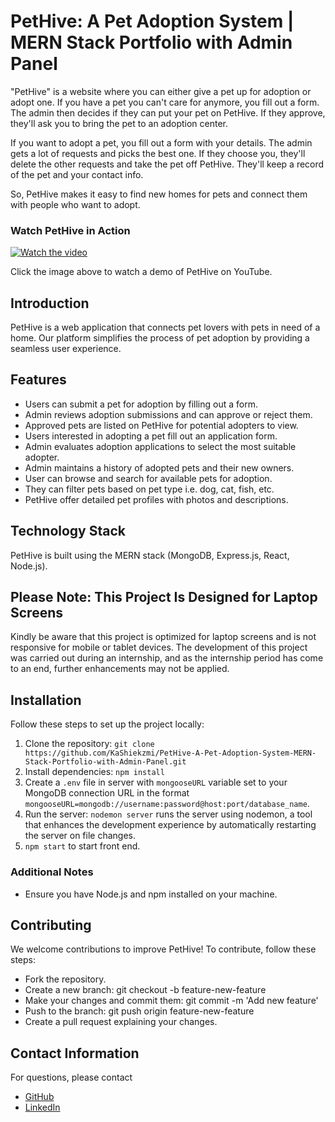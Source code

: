 # PetHive: A Pet Adoption System | MERN Stack Portfolio with Admin Panel

"PetHive" is a website where you can either give a pet up for adoption or adopt one. If you have a pet you can't care for anymore, you fill out a form. The admin then decides if they can put your pet on PetHive. If they approve, they'll ask you to bring the pet to an adoption center.

If you want to adopt a pet, you fill out a form with your details. The admin gets a lot of requests and picks the best one. If they choose you, they'll delete the other requests and take the pet off PetHive. They'll keep a record of the pet and your contact info.

So, PetHive makes it easy to find new homes for pets and connect them with people who want to adopt.

### Watch PetHive in Action

[![Watch the video](https://github.com/KaShiekzmi/PetHive-A-Pet-Adoption-System-MERN-Stack-Portfolio-with-Admin-Panel/assets/114513868/521826b2-10d9-41b4-aec3-3497e23d2cbb)](https://www.youtube.com/watch?v=wXQpAoX7_QY)

Click the image above to watch a demo of PetHive on YouTube.

## Introduction

PetHive is a web application that connects pet lovers with pets in need of a home. Our platform simplifies the process of pet adoption by providing a seamless user experience.

## Features

- Users can submit a pet for adoption by filling out a form.
- Admin reviews adoption submissions and can approve or reject them.
- Approved pets are listed on PetHive for potential adopters to view.
- Users interested in adopting a pet fill out an application form.
- Admin evaluates adoption applications to select the most suitable adopter.
- Admin maintains a history of adopted pets and their new owners.
- User can browse and search for available pets for adoption.
- They can filter pets based on pet type i.e. dog, cat, fish, etc.
- PetHive offer detailed pet profiles with photos and descriptions.

## Technology Stack

PetHive is built using the MERN stack (MongoDB, Express.js, React, Node.js).

## **Please Note: This Project Is Designed for Laptop Screens**

Kindly be aware that this project is optimized for laptop screens and is not responsive for mobile or tablet devices. The development of this project was carried out during an internship, and as the internship period has come to an end, further enhancements may not be applied.

## Installation

Follow these steps to set up the project locally:

1. Clone the repository: `git clone https://github.com/KaShiekzmi/PetHive-A-Pet-Adoption-System-MERN-Stack-Portfolio-with-Admin-Panel.git`
2. Install dependencies: `npm install`
3. Create a `.env` file in server with `mongooseURL` variable set to your MongoDB connection URL in the format `mongooseURL=mongodb://username:password@host:port/database_name`.
4. Run the server: `nodemon server` runs the server using nodemon, a tool that enhances the development experience by automatically restarting the server on file changes.
5. `npm start` to start front end.

### Additional Notes

- Ensure you have Node.js and npm installed on your machine.

## Contributing

We welcome contributions to improve PetHive! To contribute, follow these steps:

- Fork the repository.
- Create a new branch: git checkout -b feature-new-feature
- Make your changes and commit them: git commit -m 'Add new feature'
- Push to the branch: git push origin feature-new-feature
- Create a pull request explaining your changes.

## Contact Information

For questions, please contact

- [GitHub](https://github.com/kashiekzmi)
- [LinkedIn](https://www.linkedin.com/in/kashiekzmi)
